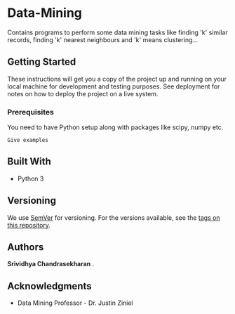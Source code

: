 # Data-Mining
Contains programs to perform some data mining tasks like finding 'k' similar records, finding 'k' nearest neighbours and 'k' means clustering...

## Getting Started

These instructions will get you a copy of the project up and running on your local machine for development and testing purposes. See deployment for notes on how to deploy the project on a live system.

### Prerequisites

You need to have Python setup along with packages like scipy, numpy etc.

```
Give examples
```



## Built With

* Python 3


## Versioning

We use [SemVer](http://semver.org/) for versioning. For the versions available, see the [tags on this repository](https://github.com/your/project/tags). 

## Authors

**Srividhya Chandrasekharan** .

## Acknowledgments
* Data Mining Professor - Dr. Justin Ziniel

